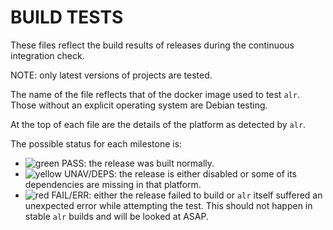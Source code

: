 # BUILD TESTS

These files reflect the build results of releases during the continuous integration check.

NOTE: only latest versions of projects are tested.

The name of the file reflects that of the docker image used to test `alr`. Those without an explicit operating system are Debian testing.

At the top of each file are the details of the platform as detected by `alr`.

The possible status for each milestone is:

- ![green](https://placehold.it/8/00aa00/000000?text=+) PASS: the release was built normally.
- ![yellow](https://placehold.it/8/ffbb00/000000?text=+) UNAV/DEPS: the release is either disabled or some of its dependencies are missing in that platform.
- ![red](https://placehold.it/8/ff0000/000000?text=+) FAIL/ERR: either the release failed to build or `alr` itself suffered an unexpected error while attempting the test. This should not happen in stable `alr` builds and will be looked at ASAP.
